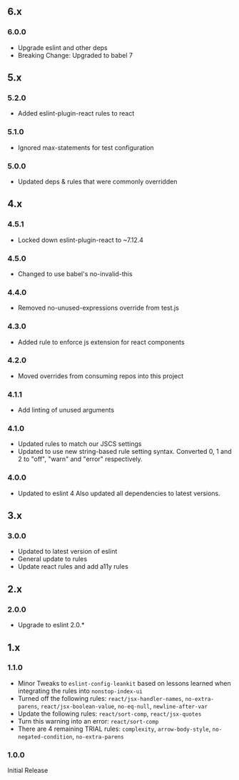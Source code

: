 ## 6.x

### 6.0.0

* Upgrade eslint and other deps
* Breaking Change: Upgraded to babel 7

## 5.x

### 5.2.0

* Added eslint-plugin-react rules to react

### 5.1.0

* Ignored max-statements for test configuration

### 5.0.0

* Updated deps & rules that were commonly overridden

## 4.x

### 4.5.1

* Locked down eslint-plugin-react to ~7.12.4

### 4.5.0

* Changed to use babel's no-invalid-this

### 4.4.0

* Removed no-unused-expressions override from test.js

### 4.3.0

* Added rule to enforce js extension for react components

### 4.2.0

* Moved overrides from consuming repos into this project

### 4.1.1

* Add linting of unused arguments

### 4.1.0

* Updated rules to match our JSCS settings
* Updated to use new string-based rule setting syntax. Converted 0, 1 and 2 to "off", "warn" and "error" respectively.

### 4.0.0

* Updated to eslint 4 Also updated all dependencies to latest versions.

## 3.x

### 3.0.0

* Updated to latest version of eslint
* General update to rules
* Update react rules and add a11y rules

## 2.x

### 2.0.0

* Upgrade to eslint 2.0.*

## 1.x

### 1.1.0

* Minor Tweaks to `eslint-config-leankit` based on lessons learned when integrating the rules into `nonstop-index-ui`
* Turned off the following rules: `react/jsx-handler-names`, `no-extra-parens`, `react/jsx-boolean-value`, `no-eq-null`, `newline-after-var`
* Update the following rules: `react/sort-comp`, `react/jsx-quotes`
* Turn this warning into an error: `react/sort-comp`
* There are 4 remaining TRIAL rules: `complexity`, `arrow-body-style`, `no-negated-condition`, `no-extra-parens`

### 1.0.0

Initial Release
